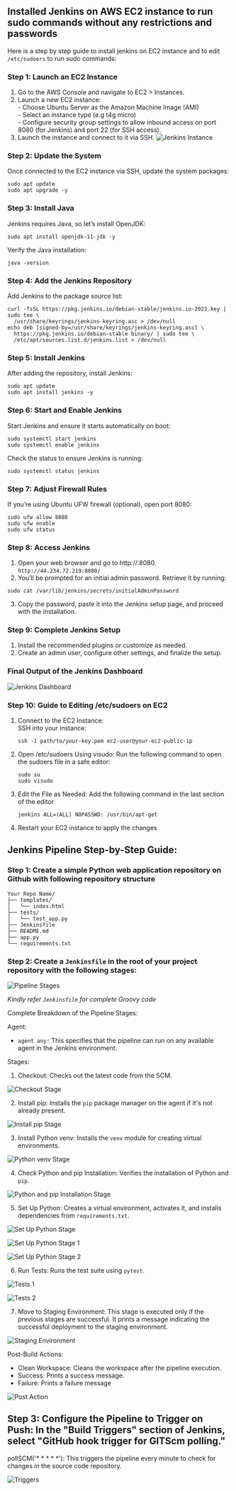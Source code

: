 ## Installed Jenkins on AWS EC2 instance to run sudo commands without any restrictions and passwords

Here is a step by step guide to install jenkins on EC2 instance and to edit `/etc/sudoers` to run sudo commands:

### Step 1: Launch an EC2 Instance
1. Go to the AWS Console and navigate to EC2 > Instances.
2. Launch a new EC2 instance:   
        - Choose Ubuntu Server as the Amazon Machine Image (AMI)   
        - Select an instance type (e.g t4g micro)    
        - Configure security group settings to allow inbound access on port 8080 (for Jenkins) and port 22 (for SSH access).
3. Launch the instance and connect to it via SSH.
![Jenkins Instance](https://github.com/user-attachments/assets/21e37d10-83d5-4106-95c8-f31a2e006d54)


### Step 2: Update the System

Once connected to the EC2 instance via SSH, update the system packages:

```
sudo apt update
sudo apt upgrade -y
```

### Step 3: Install Java

Jenkins requires Java, so let’s install OpenJDK:
```
sudo apt install openjdk-11-jdk -y
```
Verify the Java installation:
```
java -version
```

### Step 4: Add the Jenkins Repository
Add Jenkins to the package source list:
```
curl -fsSL https://pkg.jenkins.io/debian-stable/jenkins.io-2023.key | sudo tee \
  /usr/share/keyrings/jenkins-keyring.asc > /dev/null
echo deb [signed-by=/usr/share/keyrings/jenkins-keyring.asc] \
  https://pkg.jenkins.io/debian-stable binary/ | sudo tee \
  /etc/apt/sources.list.d/jenkins.list > /dev/null
```

### Step 5: Install Jenkins
After adding the repository, install Jenkins:

```
sudo apt update
sudo apt install jenkins -y
```

### Step 6: Start and Enable Jenkins
Start Jenkins and ensure it starts automatically on boot:
```
sudo systemctl start jenkins
sudo systemctl enable jenkins
```
Check the status to ensure Jenkins is running:
```
sudo systemctl status jenkins
```
### Step 7: Adjust Firewall Rules
If you’re using Ubuntu UFW firewall (optional), open port 8080:
```
sudo ufw allow 8080
sudo ufw enable
sudo ufw status
```

### Step 8: Access Jenkins

1. Open your web browser and go to http://<your-ec2-public-ip>:8080. `http://44.234.72.219:8080/`
2. You’ll be prompted for an initial admin password. Retrieve it by running:
```
sudo cat /var/lib/jenkins/secrets/initialAdminPassword
```
3. Copy the password, paste it into the Jenkins setup page, and proceed with the installation. 

### Step 9: Complete Jenkins Setup
1. Install the recommended plugins or customize as needed.
2. Create an admin user, configure other settings, and finalize the setup.

### Final Output of the Jenkins Dashboard

![Jenkins Dashboard](https://github.com/user-attachments/assets/b7587aba-17a8-435b-b01c-1962af71878e)

### Step 10: Guide to Editing /etc/sudoers on EC2
1. Connect to the EC2 Instance:     
   SSH into your instance:   
   ```
   ssh -i path/to/your-key.pem ec2-user@your-ec2-public-ip
   ```
2. Open /etc/sudoers Using visudo:
   Run the following command to open the sudoers file in a safe editor:
   ```
   sudo su
   sudo visudo
   ```
3. Edit the File as Needed:
   Add the following command in the last section of the editor
   ```
   jenkins ALL=(ALL) NOPASSWD: /usr/bin/apt-get
   ```
4. Restart your EC2 instance to apply the changes

## Jenkins Pipeline Step-by-Step Guide:
   
### Step 1: Create a simple Python web application repository on Github with following repository structure

```
Your Repo Name/
├── templates/
│   └── index.html
├── tests/
│   └── test_app.py
├── Jenkinsfile
├── README.md
├── app.py
└── requirements.txt
```
### Step 2: Create a `Jenkinsfile` in the root of your project repository with the following stages:

![Pipeline Stages](https://github.com/user-attachments/assets/fb63ba40-d5c5-4584-8534-3b8162161305)

*Kindly refer `Jenkinsfile` for complete Groovy code*               

Complete Breakdown of the Pipeline Stages:    

Agent:
- `agent any:` This specifies that the pipeline can run on any available agent in the Jenkins environment.

Stages:   

1. Checkout: Checks out the latest code from the SCM.

![Checkout Stage](https://github.com/user-attachments/assets/1dd67d38-7596-4471-8df2-ceacd1e69d70)

2. Install pip: Installs the `pip` package manager on the agent if it's not already present.

![Install pip Stage](https://github.com/user-attachments/assets/bce28daf-2353-413b-81c7-3ab20f5c64f1)

3. Install Python venv: Installs the `venv` module for creating virtual environments.

![Python venv Stage](https://github.com/user-attachments/assets/6bbc6e28-4935-46ee-bf3a-cb28c37b4e93)

4. Check Python and pip Installation: Verifies the installation of Python and `pip`.

![Python and pip Installation Stage](https://github.com/user-attachments/assets/39282bd5-40c4-4a17-8d72-dd61378549fd)

5. Set Up Python: Creates a virtual environment, activates it, and installs dependencies from `requirements.txt`.

![Set Up Python Stage](https://github.com/user-attachments/assets/9508e261-02d6-46f5-9a2c-b3ad50ed8138)

![Set Up Python Stage 1](https://github.com/user-attachments/assets/685fbeca-cc26-4fd5-b6cd-8378db807a5f)

![Set Up Python Stage 2](https://github.com/user-attachments/assets/7a9c23c5-0142-4b2a-9f74-faaa8e206eb0)

6. Run Tests: Runs the test suite using `pytest`.

![Tests 1](https://github.com/user-attachments/assets/cd36bd1f-ee19-46a8-baea-4e9c9b25d2b8)

![Tests 2](https://github.com/user-attachments/assets/e689038c-843c-4e72-9e3c-5840faba79d5)

7. Move to Staging Environment: This stage is executed only if the previous stages are successful. It prints a message indicating the successful deployment to the staging environment.

![Staging Environment](https://github.com/user-attachments/assets/cc6274f5-9abb-4e45-893f-f7ef9b1f7331)

Post-Build Actions:
- Clean Workspace: Cleans the workspace after the pipeline execution.
- Success: Prints a success message.
- Failure: Prints a failure message

![Post Action](https://github.com/user-attachments/assets/3e341f8b-f413-4d5a-be31-ef01b98baeca)

## Step 3: Configure the Pipeline to Trigger on Push: In the "Build Triggers" section of Jenkins, select "GitHub hook trigger for GITScm polling."    

   pollSCM('* * * * *'): This triggers the pipeline every minute to check for changes in the source code repository.    
   
![Triggers](https://github.com/user-attachments/assets/33291406-104f-4cb9-b9e6-675b75751493)

